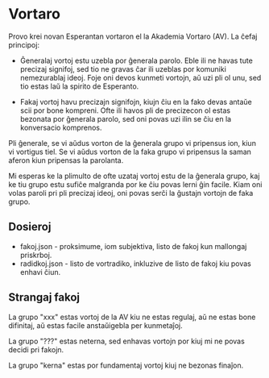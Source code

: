 # Vortaro

Provo krei novan Esperantan vortaron el la Akademia Vortaro (AV). La ĉefaj principoj:

* Ĝeneralaj vortoj estu uzebla por ĝenerala parolo. Eble ili ne havas tute precizaj signifoj, sed tio ne gravas ĉar ili uzeblas por komuniki nemezurablaj ideoj. Foje oni devos kunmeti vortojn, aŭ uzi pli ol unu, sed tio estas laŭ la spirito de Esperanto.

* Fakaj vortoj havu precizajn signifojn, kiujn ĉiu en la fako devas antaŭe scii por bone kompreni. Ofte ili havos pli de precizecon ol estas bezonata por ĝenerala parolo, sed oni povas uzi ilin se ĉiu en la konversacio komprenos.

Pli ĝenerale, se vi aŭdus vorton de la ĝenerala grupo vi pripensus ion, kiun vi vortigus tiel. Se vi aŭdus vorton de la faka grupo vi pripensus la saman aferon kiun pripensas la parolanta.

Mi esperas ke la plimulto de ofte uzataj vortoj estu de la ĝenerala grupo, kaj ke tiu grupo estu sufiĉe malgranda por ke ĉiu povas lerni ĝin facile. Kiam oni volas paroli pri pli precizaj ideoj, oni povas serĉi la ĝustajn vortojn de faka grupo.

## Dosieroj

* fakoj.json - proksimume, iom subjektiva, listo de fakoj kun mallongaj priskrboj.
* radidkoj.json - listo de vortradiko, inkluzive de listo de fakoj kiu povas enhavi ĉiun.

## Strangaj fakoj

La grupo "xxx" estas vortoj de la AV kiu ne estas regulaj, aŭ ne estas bone difinitaj, aŭ estas facile anstaŭigebla per kunmetaĵoj.

La grupo "???" estas neterna, sed enhavas vortojn por kiuj mi ne povas decidi pri fakojn.

La grupo "kerna" estas por fundamentaj vortoj kiuj ne bezonas finaĵon.
